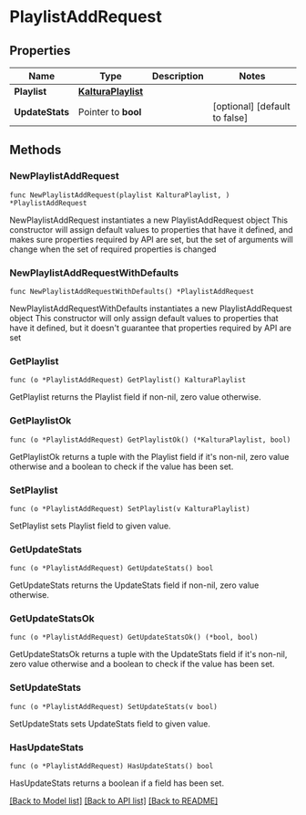 # PlaylistAddRequest

## Properties

Name | Type | Description | Notes
------------ | ------------- | ------------- | -------------
**Playlist** | [**KalturaPlaylist**](KalturaPlaylist.md) |  | 
**UpdateStats** | Pointer to **bool** |  | [optional] [default to false]

## Methods

### NewPlaylistAddRequest

`func NewPlaylistAddRequest(playlist KalturaPlaylist, ) *PlaylistAddRequest`

NewPlaylistAddRequest instantiates a new PlaylistAddRequest object
This constructor will assign default values to properties that have it defined,
and makes sure properties required by API are set, but the set of arguments
will change when the set of required properties is changed

### NewPlaylistAddRequestWithDefaults

`func NewPlaylistAddRequestWithDefaults() *PlaylistAddRequest`

NewPlaylistAddRequestWithDefaults instantiates a new PlaylistAddRequest object
This constructor will only assign default values to properties that have it defined,
but it doesn't guarantee that properties required by API are set

### GetPlaylist

`func (o *PlaylistAddRequest) GetPlaylist() KalturaPlaylist`

GetPlaylist returns the Playlist field if non-nil, zero value otherwise.

### GetPlaylistOk

`func (o *PlaylistAddRequest) GetPlaylistOk() (*KalturaPlaylist, bool)`

GetPlaylistOk returns a tuple with the Playlist field if it's non-nil, zero value otherwise
and a boolean to check if the value has been set.

### SetPlaylist

`func (o *PlaylistAddRequest) SetPlaylist(v KalturaPlaylist)`

SetPlaylist sets Playlist field to given value.


### GetUpdateStats

`func (o *PlaylistAddRequest) GetUpdateStats() bool`

GetUpdateStats returns the UpdateStats field if non-nil, zero value otherwise.

### GetUpdateStatsOk

`func (o *PlaylistAddRequest) GetUpdateStatsOk() (*bool, bool)`

GetUpdateStatsOk returns a tuple with the UpdateStats field if it's non-nil, zero value otherwise
and a boolean to check if the value has been set.

### SetUpdateStats

`func (o *PlaylistAddRequest) SetUpdateStats(v bool)`

SetUpdateStats sets UpdateStats field to given value.

### HasUpdateStats

`func (o *PlaylistAddRequest) HasUpdateStats() bool`

HasUpdateStats returns a boolean if a field has been set.


[[Back to Model list]](../README.md#documentation-for-models) [[Back to API list]](../README.md#documentation-for-api-endpoints) [[Back to README]](../README.md)


